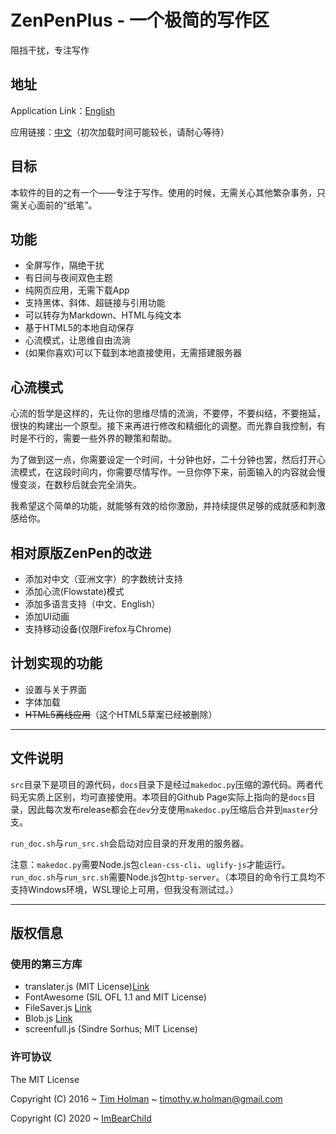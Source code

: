 # ZenPenPlus - 一个极简的写作区

阻挡干扰，专注写作

## 地址

Application Link：[English](https://imbearchild.github.io/ZenPenPlus/index.html?lang=en)

应用链接：[中文](https://imbearchild.github.io/ZenPenPlus/index.html?lang=cn)（初次加载时间可能较长，请耐心等待）

## 目标

本软件的目的之有一个——专注于写作。使用的时候，无需关心其他繁杂事务，只需关心面前的“纸笔”。

## 功能

* 全屏写作，隔绝干扰
* 有日间与夜间双色主题
* 纯网页应用，无需下载App
* 支持黑体、斜体、超链接与引用功能
* 可以转存为Markdown、HTML与纯文本
* 基于HTML5的本地自动保存
* 心流模式，让思维自由流淌
* (如果你喜欢)可以下载到本地直接使用，无需搭建服务器

## 心流模式

心流的哲学是这样的，先让你的思维尽情的流淌，不要停，不要纠结，不要拖延，很快的构建出一个原型。接下来再进行修改和精细化的调整。而光靠自我控制，有时是不行的，需要一些外界的鞭策和帮助。

为了做到这一点，你需要设定一个时间，十分钟也好，二十分钟也罢，然后打开心流模式，在这段时间内，你需要尽情写作。一旦你停下来，前面输入的内容就会慢慢变淡，在数秒后就会完全消失。

我希望这个简单的功能，就能够有效的给你激励，并持续提供足够的成就感和刺激感给你。

## 相对原版ZenPen的改进

* 添加对中文（亚洲文字）的字数统计支持
* 添加心流(Flowstate)模式
* 添加多语言支持（中文、English）
* 添加UI动画
* 支持移动设备(仅限Firefox与Chrome)

## 计划实现的功能

* 设置与关于界面
* 字体加载
* ~~HTML5离线应用~~（这个HTML5草案已经被删除）

---------

## 文件说明

`src`目录下是项目的源代码，`docs`目录下是经过`makedoc.py`压缩的源代码。两者代码无实质上区别，均可直接使用。本项目的Github Page实际上指向的是`docs`目录，因此每次发布release都会在`dev`分支使用`makedoc.py`压缩后合并到`master`分支。

`run_doc.sh`与`run_src.sh`会启动对应目录的开发用的服务器。

注意：`makedoc.py`需要Node.js包`clean-css-cli`、`uglify-js`才能运行。`run_doc.sh`与`run_src.sh`需要Node.js包`http-server`。（本项目的命令行工具均不支持Windows环境，WSL理论上可用，但我没有测试过。）

---------

## 版权信息

### 使用的第三方库

* translater.js (MIT License)[Link](https://github.com/jaywcjlove/translater.js)
* FontAwesome (SIL OFL 1.1 and MIT License)
* FileSaver.js [Link](http://purl.eligrey.com/github/FileSaver.js/blob/master/FileSaver.js)
* Blob.js [Link](http://purl.eligrey.com/github/Blob.js/blob/master/Blob.js)
* screenfull.js (Sindre Sorhus; MIT License)

### 许可协议

The MIT License

Copyright (C) 2016 ~ [Tim Holman](http://tholman.com) ~ timothy.w.holman@gmail.com

Copyright (C) 2020 ~ [ImBearChild](https://github.com/ImBearChild/)
